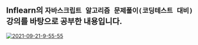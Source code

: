 ## Inflearn의 `자바스크립트 알고리즘 문제풀이(코딩테스트 대비)` 강의를 바탕으로 공부한 내용입니다.

<a href="https://www.inflearn.com/course/%EC%9E%90%EB%B0%94%EC%8A%A4%ED%81%AC%EB%A6%BD%ED%8A%B8-%EC%95%8C%EA%B3%A0%EB%A6%AC%EC%A6%98-%EB%AC%B8%EC%A0%9C%ED%92%80%EC%9D%B4#"><img src="https://i.ibb.co/BLjHy2z/2021-09-21-9-55-55.png" alt="2021-09-21-9-55-55" border="0"></a>
